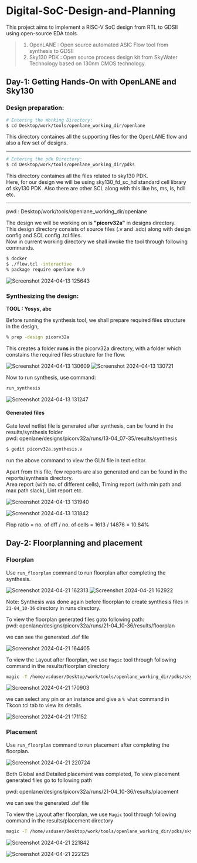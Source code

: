 # Digital-SoC-Design-and-Planning
This project aims to implement a RISC-V SoC design from RTL to GDSII using open-source EDA tools.
> 1. OpenLANE : Open source automated ASIC Flow tool from synthesis to GDSII
> 2. Sky130 PDK : Open source process design kit from SkyWater Technology based on 130nm CMOS technology.

## Day-1: Getting Hands-On with OpenLANE and Sky130
### Design preparation:

```bash
# Entering the Working Directory: 
$ cd Desktop/work/tools/openlane_working_dir/openlane
```
This directory containes all the supporting files for the OpenLANE flow and also a few set of designs.  
______________________________________

```bash
# Entering the pdk Directory: 
$ cd Desktop/work/tools/openlane_working_dir/pdks
```
This directory containes all the files related to sky130 PDK.  
Here, for our design we will be using sky130_fd_sc_hd standard cell library of sky130 PDK. Also there are other SCL along with this like hs, ms, ls, hdll etc.  
__________________________________

pwd : Desktop/work/tools/openlane_working_dir/openlane  
  
The design we will be working on is __"picorv32a"__ in designs directory.  
This design directory consists of source files (.v and .sdc) along with design config and SCL config .tcl files.  
Now in current working directory we shall invoke the tool through following commands.
```bash
$ docker
$ ./flow.tcl -interactive
% package require openlane 0.9
```
![Screenshot 2024-04-13 125643](https://github.com/TejaVS27/RISCV-SoC-Design/assets/124818692/8607768d-dce5-4088-9de4-3dffae101893)

### Synthesizing the design: 
__TOOL : Yosys, abc__  

Before running the synthesis tool, we shall prepare required files structure in the design,
```bash
% prep -design picorv32a
```
This creates a folder __runs__ in the picorv32a directory, with a folder which constains the required files structure for the flow.

![Screenshot 2024-04-13 130609](https://github.com/TejaVS27/RISCV-SoC-Design/assets/124818692/5967b337-7e18-449a-a332-ea7a3ec878e1)
![Screenshot 2024-04-13 130721](https://github.com/TejaVS27/RISCV-SoC-Design/assets/124818692/2d66b401-1b6a-4bc1-a93f-ad9a3ecfae81)


Now to run synthesis, use command:
```bash
run_synthesis
```

![Screenshot 2024-04-13 131247](https://github.com/TejaVS27/RISCV-SoC-Design/assets/124818692/c076780c-00c6-40ff-8ec2-8d90ea827b8b)

#### Generated files
Gate level netlist file is generated after synthesis, can be found in the results/synthesis folder  
pwd: openlane/designs/picorv32a/runs/13-04_07-35/results/synthesis  
```bash
$ gedit picorv32a.synthesis.v
```
run the above command to view the GLN file in text editor.

Apart from this file, few reports are also generated and can be found in the reports/synthesis directory.  
Area report (with no. of different cells), Timing report (with min path and max path slack), Lint report etc.

![Screenshot 2024-04-13 131940](https://github.com/TejaVS27/RISCV-SoC-Design/assets/124818692/a1369a1f-c1ea-4eda-a7a5-abc1ab803d05)

![Screenshot 2024-04-13 131842](https://github.com/TejaVS27/RISCV-SoC-Design/assets/124818692/3bea9c13-4b21-42d6-a2f4-b564ace5ef31)

Flop ratio = no. of dff / no. of cells = 1613 / 14876 = 10.84%

## Day-2: Floorplanning and placement  
### Floorplan
Use `run_floorplan` command to run floorplan after completing the synthesis.

![Screenshot 2024-04-21 162313](https://github.com/TejaVS27/RISCV-SoC-Design/assets/124818692/daff124a-1d56-4469-be52-3957f0d74773)
![Screenshot 2024-04-21 162922](https://github.com/TejaVS27/RISCV-SoC-Design/assets/124818692/8d224da1-759b-43c0-a281-0ad1cf1053d2)

Note: Synthesis was done again before floorplan to create synthesis files in `21-04_10-36` directory in runs directory.  

To view the floorplan generated files goto following path:  
pwd: openlane/designs/picorv32a/runs/21-04_10-36/results/floorplan  
  
we can see the generated .def file

![Screenshot 2024-04-21 164405](https://github.com/TejaVS27/RISCV-SoC-Design/assets/124818692/ff8255bf-9011-41ba-bbd1-f8fe73d6a877)

To view the Layout after floorplan, we use `Magic` tool through following command in the results/floorplan directory  

```bash
magic -T /home/vsduser/Desktop/work/tools/openlane_working_dir/pdks/sky130A/libs.tech/magic/sky130A.tech lef read ../../tmp/merged.lef def read picorv32a.floorplan.def
```

![Screenshot 2024-04-21 170903](https://github.com/TejaVS27/RISCV-SoC-Design/assets/124818692/5829e4b2-2639-4d16-ac38-3ae92ecd443a)

we can select any pin or an instance and give a `% what` command in Tkcon.tcl tab to view its details.

![Screenshot 2024-04-21 171152](https://github.com/TejaVS27/RISCV-SoC-Design/assets/124818692/55db2e2a-5fc2-458d-9677-95d39b45bc0a)

### Placement

Use `run_floorplan` command to run placement after completing the floorplan.

![Screenshot 2024-04-21 220724](https://github.com/TejaVS27/RISCV-SoC-Design/assets/124818692/c682b268-6f7b-4848-ac76-049ef75537c6)

Both Global and Detailed placement was completed, To view placement generated files go to following path  

pwd: openlane/designs/picorv32a/runs/21-04_10-36/results/placement  

we can see the generated .def file  

To view the Layout after floorplan, we use `Magic` tool through following command in the results/placement directory  

```bash
magic -T /home/vsduser/Desktop/work/tools/openlane_working_dir/pdks/sky130A/libs.tech/magic/sky130A.tech lef read ../../tmp/merged.lef def read picorv32a.placement.def
```

![Screenshot 2024-04-21 221842](https://github.com/TejaVS27/RISCV-SoC-Design/assets/124818692/494a6b59-4631-4d92-8b29-d00f2de44ebe)  

![Screenshot 2024-04-21 222125](https://github.com/TejaVS27/RISCV-SoC-Design/assets/124818692/63567bdc-f032-44af-9e13-09c4b5b61964)



